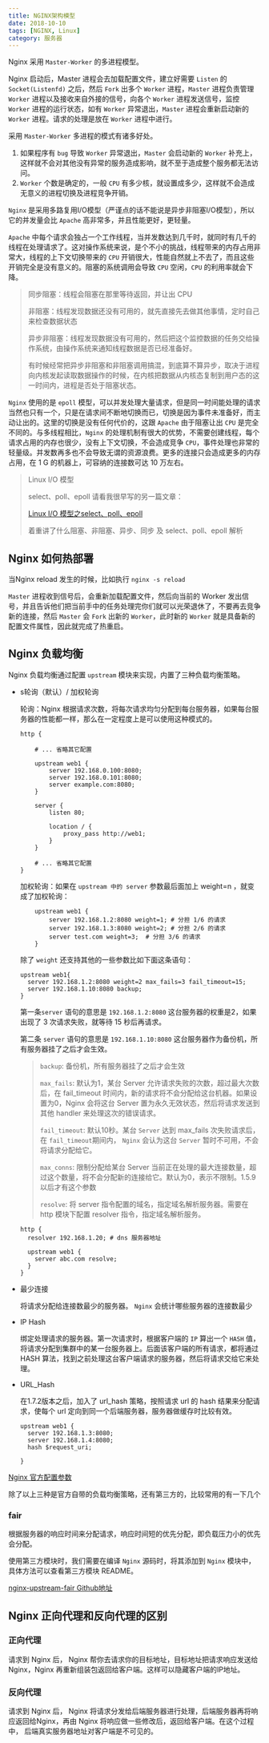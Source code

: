 ```yaml
---
title: NGINX架构模型
date: 2018-10-10
tags: [NGINX, Linux]
category: 服务器
---
```


Nginx 采用 `Master-Worker` 的多进程模型。

Nginx 启动后，Master 进程会去加载配置文件，建立好需要 `Listen` 的 `Socket(Listenfd)` 之后，然后 `Fork` 出多个 `Worker` 进程，`Master` 进程负责管理`Worker` 进程以及接收来自外接的信号，向各个 `Worker` 进程发送信号，监控 `Worker` 进程的运行状态，如有 `Worker` 异常退出，`Master` 进程会重新启动新的 `Worker` 进程。请求的处理是放在 `Worker` 进程中进行。

采用 `Master-Worker` 多进程的模式有诸多好处。

1. 如果程序有 `bug` 导致 `Worker` 异常退出，`Master` 会启动新的 `Worker` 补充上，这样就不会对其他没有异常的服务造成影响，就不至于造成整个服务都无法访问。
2. `Worker` 个数是确定的，一般 `CPU` 有多少核，就设置成多少，这样就不会造成无意义的进程切换及进程竞争开销。

`Nginx`  是采用多路复用I/O模型（严谨点的话不能说是异步非阻塞I/O模型），所以它的并发量会比 `Apache` 高非常多，并且性能更好，更轻量。

`Apache` 中每个请求会独占一个工作线程，当并发数达到几千时，就同时有几千的线程在处理请求了。这对操作系统来说，是个不小的挑战，线程带来的内存占用非常大，线程的上下文切换带来的 `CPU` 开销很大，性能自然就上不去了，而且这些开销完全是没有意义的。阻塞的系统调用会导致 `CPU` 空闲，`CPU` 的利用率就会下降。

> 同步阻塞：线程会阻塞在那里等待返回，并让出 CPU
>
> 非阻塞：线程发现数据还没有可用的，就先直接先去做其他事情，定时自己来检查数据状态
>
> 异步非阻塞：线程发现数据没有可用的，然后把这个监控数据的任务交给操作系统，由操作系统来通知线程数据是否已经准备好。
>
> 有时候经常把异步非阻塞和非阻塞调用搞混，到底算不算异步，取决于进程向内核发起读取数据操作的时候，在内核把数据从内核态复制到用户态的这一时间内，进程是否处于阻塞状态。



`Nginx` 使用的是 `epoll` 模型，可以并发处理大量请求，但是同一时间能处理的请求当然也只有一个，只是在请求间不断地切换而已，切换是因为事件未准备好，而主动让出的。这里的切换是没有任何代价的，这跟 `Apache` 由于阻塞让出 `CPU` 是完全不同的。与多线程相比，`Nginx` 的处理机制有很大的优势，不需要创建线程，每个请求占用的内存也很少，没有上下文切换，不会造成竞争 `CPU`，事件处理也非常的轻量级。并发数再多也不会导致无谓的资源浪费。更多的连接只会造成更多的内存占用，在 1 G 的机器上，可容纳的连接数可达 10 万左右。

> Linux I/O 模型
>
> select、poll、epoll 请看我很早写的另一篇文章：
>
> [Linux I/O 模型之select、poll、epoll](https://anitazhaochen.github.io/2018/09/27/Linux-I-O%E6%A8%A1%E5%9E%8B%E4%B9%8Bselect-poll-epoll/)
>
> 着重讲了什么阻塞、非阻塞、异步、同步 及 select、poll、epoll 解析



## Nginx 如何热部署

当Nginx reload 发生的时候，比如执行 `nginx -s reload `

`Master` 进程收到信号后，会重新加载配置文件，然后向当前的 Worker 发出信号，并且告诉他们把当前手中的任务处理完你们就可以光荣退休了，不要再去竞争新的连接，然后 `Master` 会 `Fork` 出新的 `Worker`，此时新的 `Worker` 就是具备新的配置文件属性，因此就完成了热重启。



## Nginx 负载均衡

Nginx 负载均衡通过配置 `upstream` 模块来实现，内置了三种负载均衡策略。

* s轮询（默认）/ 加权轮询

  轮询：Nginx 根据请求次数，将每次请求均匀分配到每台服务器，如果每台服务器的性能都一样，那么在一定程度上是可以使用这种模式的。

  ```nginx
  http {
  
      # ... 省略其它配置
  
      upstream web1 {
          server 192.168.0.100:8080;
          server 192.168.0.101:8080;
          server example.com:8080;
      }
  
      server {
          listen 80;
  
          location / {
              proxy_pass http://web1;
          }
      }
  
      # ... 省略其它配置
  }
  ```

  加权轮询：如果在 `upstream 中的 server` 参数最后面加上 weight=n ，就变成了加权轮询：

  ```nginx
      upstream web1 {
          server 192.168.1.2:8080 weight=1; # 分担 1/6 的请求
          server 192.168.1.3:8080 weight=2; # 分担 2/6 的请求
          server test.com weight=3;  # 分担 3/6 的请求
      }
  ```

   除了 `weight` 还支持其他的一些参数比如下面这条语句：

  ```nginx
  upstream web1{
    server 192.168.1.2:8080 weight=2 max_fails=3 fail_timeout=15;
    server 192.168.1.10:8080 backup;
  }
  
  ```

  第一条`server` 语句的意思是 `192.168.1.2:8080` 这台服务器的权重是2，如果出现了 3 次请求失败，就等待 15 秒后再请求。

  第二条 `server` 语句的意思是 `192.168.1.10:8080` 这台服务器作为备份机，所有服务器挂了之后才会生效。

  > `backup`: 备份机，所有服务器挂了之后才会生效
  >
  > `max_fails`: 默认为1，某台 Server 允许请求失败的次数，超过最大次数后，在 fail_timeout 时间内，新的请求将不会分配给这台机器。如果设置为0，Nginx 会将这台 Server 置为永久无效状态，然后将请求发送到其他 handler 来处理这次的错误请求。
  >
  > `fail_timeout`: 默认10秒。某台 `Server` 达到 max_fails 次失败请求后，在 `fail_timeout`期间内， `Nginx` 会认为这台 `Server` 暂时不可用，不会将请求分配给它。
  >
  > `max_conns`: 限制分配给某台 Server 当前正在处理的最大连接数量，超过这个数量，将不会分配新的连接给它。默认为0，表示不限制。1.5.9 以后才有这个参数
  >
  > `resolve`:  将 server 指令配置的域名，指定域名解析服务器。需要在 http 模块下配置 resolver 指令，指定域名解析服务。

  ```nginx
  http {
    resolver 192.168.1.20; # dns 服务器地址
    
    upstream web1 {
      server abc.com resolve;
    }
  }
  ```

* 最少连接

  将请求分配给连接数最少的服务器。 `Nginx` 会统计哪些服务器的连接数最少

* IP Hash

  绑定处理请求的服务器。第一次请求时，根据客户端的 `IP` 算出一个 `HASH` 值，将请求分配到集群中的某一台服务器上。后面该客户端的所有请求，都将通过 HASH 算法，找到之前处理这台客户端请求的服务器，然后将请求交给它来处理。

* URL_Hash

  在1.7.2版本之后，加入了 url_hash 策略，按照请求 url 的 hash 结果来分配请求，使每个 url 定向到同一个后端服务器，服务器做缓存时比较有效。

  ```nginx
  upstream web1 {
    server 192.168.1.3:8080;
    server 192.168.1.4:8080;
    hash $request_uri;
    
  }
  ```

  

[Nginx 官方配置参数](http://nginx.org/en/docs/http/ngx_http_upstream_module.html#server)

除了以上三种是官方自带的负载均衡策略，还有第三方的，比较常用的有一下几个

### fair

根据服务器的响应时间来分配请求，响应时间短的优先分配，即负载压力小的优先会分配。

使用第三方模块时，我们需要在编译 `Nginx` 源码时，将其添加到 `Nginx` 模块中，具体方法可以查看第三方模块 README。

[nginx-upstream-fair Github地址](https://github.com/gnosek/nginx-upstream-fair)



## Nginx 正向代理和反向代理的区别

### 正向代理

请求到 Nginx 后， Nginx 帮你去请求你的目标地址，目标地址把请求响应发送给 Nginx，Nginx 再重新组装包返回给客户端。这样可以隐藏客户端的IP地址。

### 反向代理

请求到 Nginx 后， Nginx 将请求分发给后端服务器进行处理，后端服务器再将响应返回给Nginx，再由 Nginx 将响应做一些修改后，返回给客户端。在这个过程中， 后端真实服务器地址对客户端是不可见的。